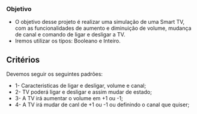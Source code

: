 ### Objetivo 
- O objetivo desse projeto é realizar uma simulação de uma Smart TV, com as funcionalidades de aumento e diminuição de volume, mudança de canal e comando de ligar e desligar a TV. 
- Iremos utilizar os tipos: Booleano e Inteiro. 

## Critérios 
Devemos seguir os seguintes padrões:
- 1- Caracteristicas de ligar e desligar, volume e canal;
- 2- TV poderá ligar e desligar e assim mudar de estado;
- 3- A TV irá aumentar o volume em +1 ou -1;
- 4- A TV irá mudar de canl de +1 ou -1 ou definindo o canal que quiser; 